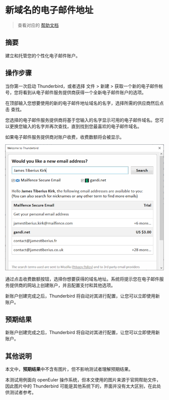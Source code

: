 # 新域名的电子邮件地址

> 查看对应的 [帮助文档](https://support.mozilla.org/zh-CN/kb/%E6%96%B0%E5%9F%9F%E5%90%8D%E7%9A%84%E7%94%B5%E5%AD%90%E9%82%AE%E4%BB%B6%E5%9C%B0%E5%9D%80)

## 摘要

建立和托管您的个性化电子邮件账户。

## 操作步骤

当你第一次启动 Thunderbird，或者选择 文件 > 新建 > 获取一个新的电子邮件帐号，您将看到从电子邮件服务提供商获得一个全新电子邮件账户的选项。

在顶部输入您想要使用的新的电子邮件地址域名的名字，选择所需的供应商然后点击 查找。

您选择的电子邮件服务提供商将基于您输入的名字显示可用的电子邮件域名。您可以更换您输入的名字并再次查找，直到找到您最喜欢的电子邮件域名。

如果电子邮件服务提供商对账户收费，收费数额将会被显示。

![新域名的电子邮件地址-1](./img/新域名的电子邮件地址-1.png)

通过点击收费数额按钮，选择你想要获得的域名地址。系统将提示您在电子邮件服务提供商的网站上创建账户，并且配置支付和其他选项。

新账户创建完成之后，Thunderbird 将自动对其进行配置，让您可以立即使用新账户。

## 预期结果

新账户创建完成之后，Thunderbird 将自动对其进行配置，让您可以立即使用新账户。

## 其他说明

本文中，**预期结果**中不含有图片，但不影响测试者理解预期结果。

本测试用例面向 openEuler 操作系统，但本文使用的图片来源于官网帮助文件，因此图片中的 Thunderbird 可能是其他系统下的，界面并没有太大区别，在此处供测试者参考。
